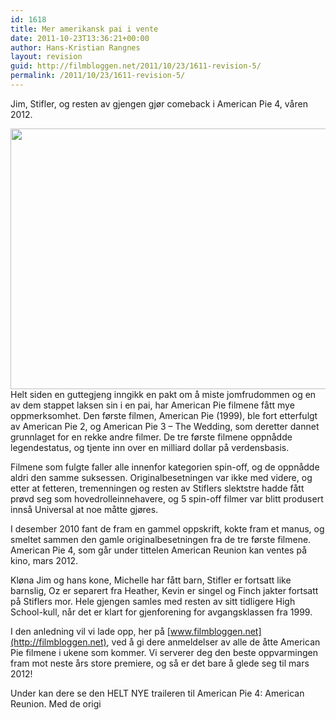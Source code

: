 ```yaml
---
id: 1618
title: Mer amerikansk pai i vente
date: 2011-10-23T13:36:21+00:00
author: Hans-Kristian Rangnes
layout: revision
guid: http://filmbloggen.net/2011/10/23/1611-revision-5/
permalink: /2011/10/23/1611-revision-5/
---
```

Jim, Stifler, og resten av gjengen gjør comeback i American Pie 4, våren 2012.

<!--more-->

<a href="http://filmbloggen.net/?attachment_id=1617" rel="attachment wp-att-1617"><img class="alignnone size-large wp-image-1617" src="http://filmbloggen.net/wp-content/uploads//2011/10/american-pie-620x417.jpg" alt="" width="620" height="417" /></a>  
Helt siden en guttegjeng inngikk en pakt om å miste jomfrudommen og en av dem stappet laksen sin i en pai, har American Pie filmene fått mye oppmerksomhet. Den første filmen, American Pie (1999), ble fort etterfulgt av American Pie 2, og American Pie 3 – The Wedding, som deretter dannet grunnlaget for en rekke andre filmer. De tre første filmene oppnådde legendestatus, og tjente inn over en milliard dollar på verdensbasis.

Filmene som fulgte faller alle innenfor kategorien spin-off, og de oppnådde aldri den samme suksessen. Originalbesetningen var ikke med videre, og etter at fetteren, tremenningen og resten av Stiflers slektstre hadde fått prøvd seg som hovedrolleinnehavere, og 5 spin-off filmer var blitt produsert innså Universal at noe måtte gjøres.

I desember 2010 fant de fram en gammel oppskrift, kokte fram et manus, og smeltet sammen den gamle originalbesetningen fra de tre første filmene. American Pie 4, som går under tittelen American Reunion kan ventes på kino, mars 2012.

Kløna Jim og hans kone, Michelle har fått barn, Stifler er fortsatt like barnslig, Oz er separert fra Heather, Kevin er singel og Finch jakter fortsatt på Stiflers mor. Hele gjengen samles med resten av sitt tidligere High School-kull, når det er klart for gjenforening for avgangsklassen fra 1999.

I den anledning vil vi lade opp, her på [www.filmbloggen.net](http://filmbloggen.net), ved å gi dere anmeldelser av alle de åtte American Pie filmene i ukene som kommer. Vi serverer deg den beste oppvarmingen fram mot neste års store premiere, og så er det bare å glede seg til mars 2012!

Under kan dere se den HELT NYE traileren til American Pie 4: American Reunion. Med de origi